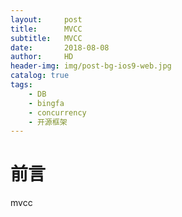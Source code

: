 ```yaml
---
layout:     post
title:      MVCC
subtitle:   MVCC
date:       2018-08-08
author:     HD
header-img: img/post-bg-ios9-web.jpg
catalog: true
tags:
    - DB
    - bingfa
    - concurrency
    - 开源框架
---
```

# 前言
mvcc
